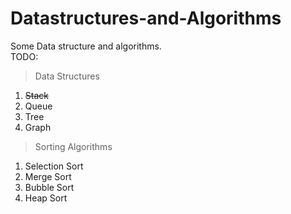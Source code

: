 # Datastructures-and-Algorithms
Some Data structure and algorithms.<br>
TODO:
> Data Structures
1. ~~Stack~~
2. Queue
3. Tree
4. Graph

> Sorting Algorithms 
1. Selection Sort
2. Merge Sort
3. Bubble Sort
4. Heap Sort
